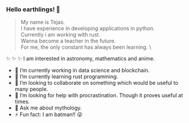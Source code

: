 ### Hello earthlings! 👋

>My name is Tejas. \
I have experience in developing applications in python. \
Currently i am working with rust. \
Wanna become a teacher in the future. \
For me, the only constant has always been learning. \

✨ ✨ ✨ I am interested in astronomy, mathematics and anime.

- 🔭 I’m currently working in data science and blockchain.
- 🌱 I’m currently learning rust programming.
- 👯 I’m looking to collaborate on something which would be useful to many people.
- 🤔 I’m looking for help with procrastination. Though it proves useful at times.
- 💬 Ask me about mythology.
- ⚡ Fun fact: I am batman!! 😜
